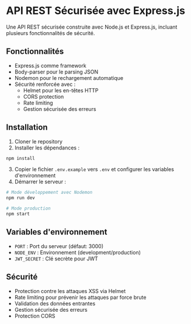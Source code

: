 # API REST Sécurisée avec Express.js

Une API REST sécurisée construite avec Node.js et Express.js, incluant plusieurs fonctionnalités de sécurité.

## Fonctionnalités

- Express.js comme framework
- Body-parser pour le parsing JSON
- Nodemon pour le rechargement automatique
- Sécurité renforcée avec :
  - Helmet pour les en-têtes HTTP
  - CORS protection
  - Rate limiting
  - Gestion sécurisée des erreurs

## Installation

1. Cloner le repository
2. Installer les dépendances :
```bash
npm install
```
3. Copier le fichier `.env.example` vers `.env` et configurer les variables d'environnement
4. Démarrer le serveur :
```bash
# Mode développement avec Nodemon
npm run dev

# Mode production
npm start
```

## Variables d'environnement

- `PORT` : Port du serveur (défaut: 3000)
- `NODE_ENV` : Environnement (development/production)
- `JWT_SECRET` : Clé secrète pour JWT

## Sécurité

- Protection contre les attaques XSS via Helmet
- Rate limiting pour prévenir les attaques par force brute
- Validation des données entrantes
- Gestion sécurisée des erreurs
- Protection CORS 